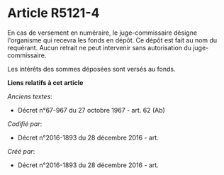 # Article R5121-4

En cas de versement en numéraire, le juge-commissaire désigne l'organisme qui recevra les fonds en dépôt. Ce dépôt est fait
au nom du requérant. Aucun retrait ne peut intervenir sans autorisation du juge-commissaire.

Les intérêts des sommes déposées sont versés au fonds.

**Liens relatifs à cet article**

_Anciens textes_:

  - Décret n°67-967 du 27 octobre 1967 - art. 62 (Ab)

_Codifié par_:

  - Décret n°2016-1893 du 28 décembre 2016 - art.

_Créé par_:

  - Décret n°2016-1893 du 28 décembre 2016 - art.
